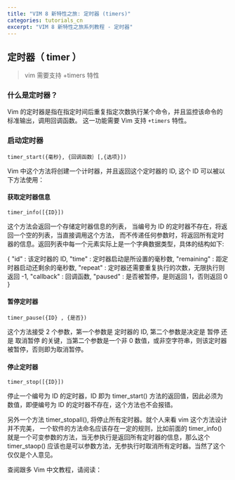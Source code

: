 ```yaml
---
title: "VIM 8 新特性之旅: 定时器 (timers)"
categories: tutorials_cn
excerpt: "VIM 8 新特性之旅系列教程 - 定时器"
---
```


## 定时器（ timer ）
> vim 需要支持 +timers 特性

### 什么是定时器？

Vim 的定时器是指在指定时间后重复指定次数执行某个命令，并且监控该命令的标准输出，调用回调函数。 这一功能需要 Vim 支持 `+timers` 特性。

### 启动定时器

`timer_start({毫秒}, {回调函数｝[,{选项}])`

Vim 中这个方法将创建一个计时器，并且返回这个定时器的 ID, 这个 ID 可以被以下方法使用：

#### 获取定时器信息

`timer_info([{ID}])`

这个方法会返回一个存储定时器信息的列表， 当编号为 ID 的定时器不存在，将返回一个空的列表，当直接调用这个方法， 而不传递任何参数时，将返回所有定时器的信息。返回列表中每一个元素实际上是一个字典数据类型，具体的结构如下:


   {
     "id" : 该定时器的 ID,
     "time" : 定时器启动是所设置的毫秒数,
     "remaining" : 距定时器启动还剩余的毫秒数,
     "repeat" : 定时器还需要重复执行的次数，无限执行则返回 -1,
     "callback" : 回调函数,
     "paused" : 是否被暂停，是则返回 1，否则返回 0
   }
     
#### 暂停定时器

`timer_pause({ID} , {是否})`

这个方法接受 2 个参数，第一个参数是 定时器的 ID, 第二个参数是决定是 暂停 还是 取消暂停 的关键，当第二个参数是一个非 0 数值，或非空字符串，则该定时器被暂停，否则即为取消暂停。

#### 停止定时器

`timer_stop([{ID}])`

停止一个编号为 ID 的定时器，ID 即为 timer_start() 方法的返回值，因此必须为数值，即便编号为 ID 的定时器不存在，这个方法也不会报错。

另外一个方法 timer_stopall(), 将停止所有定时器。就个人来看 vim 这个方法设计并不完美， 一个软件的方法命名应该存在一定的规则，比如前面的 timer_info() 就是一个可变参数的方法，当无参执行是返回所有定时器的信息，那么这个 timer_staop() 应该也是可以参数方法，无参执行时取消所有定时器。当然了这个仅仅是个人意见。

查阅跟多 Vim 中文教程，请阅读： 
